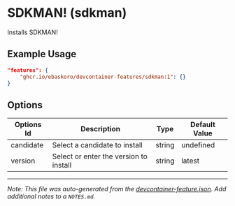 
# SDKMAN! (sdkman)

Installs SDKMAN!

## Example Usage

```json
"features": {
    "ghcr.io/ebaskoro/devcontainer-features/sdkman:1": {}
}
```

## Options

| Options Id | Description | Type | Default Value |
|-----|-----|-----|-----|
| candidate | Select a candidate to install | string | undefined |
| version | Select or enter the version to install | string | latest |



---

_Note: This file was auto-generated from the [devcontainer-feature.json](https://github.com/ebaskoro/devcontainer-features/blob/main/src/sdkman/devcontainer-feature.json).  Add additional notes to a `NOTES.md`._
